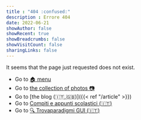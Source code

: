 ```yaml
---
title : "404 :confused:"
description : Errore 404
date: 2022-06-21
showAuthor: false
showRecent: true
showBreadcrumbs: false
showVisitCount: false
sharingLinks: false
---
```


It seems that the page just requested does not exist.

* Go to [:house: menu](https://bortox.it/)
* Go to <a target="_blank" href="https://bortox.eu/"> the collection of photos 📷</a>
* Go to [the blog (:it:,:uk:)]({{< ref "/article" >}})
* Go to <a target="_blank" href="https://bortox.it/Compiti-scolastici/">Compiti e appunti scolastici (🇮🇹)</a>
* Go to <a target="_blank" href="https://bortox.it/trovaparadigmi/">🔍 Trovaparadigmi GUI (🇮🇹)</a>